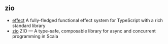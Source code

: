## zio

- [effect](https://github.com/Effect-TS/effect) A fully-fledged functional effect system for TypeScript with a rich standard library
- [zio](https://github.com/zio/zio) ZIO — A type-safe, composable library for async and concurrent programming in Scala